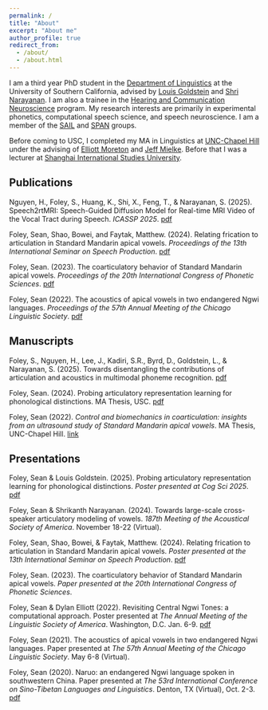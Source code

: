 ```yaml
---
permalink: /
title: "About"
excerpt: "About me"
author_profile: true
redirect_from: 
  - /about/
  - /about.html
---
```


I am a third year PhD student in the [Department of Linguistics](https://dornsife.usc.edu/ling/) at the University of Southern California, advised by [Louis Goldstein](https://sail.usc.edu/~lgoldste/me/) and [Shri Narayanan](https://sail.usc.edu/people/shri.html). I am also a trainee in the [Hearing and Communication Neuroscience](https://sites.usc.edu/hcn/trainees/) program. My research interests are primarily in experimental phonetics, computational speech science, and speech neuroscience. I am a member of the [SAIL](https://sail.usc.edu) and [SPAN](https://sail.usc.edu/span/) groups. 

Before coming to USC, I completed my MA in Linguistics at [UNC-Chapel Hill](https://linguistics.unc.edu/) under the advising of [Elliott Moreton](https://users.castle.unc.edu/~moreton/) and [Jeff Mielke](https://chass.ncsu.edu/people/jimielke/). Before that I was a lecturer at [Shanghai International Studies University](http://en.shisu.edu.cn/). 


## Publications

Nguyen, H., Foley, S., Huang, K., Shi, X., Feng, T., & Narayanan, S. (2025). Speech2rtMRI: Speech-Guided Diffusion Model for Real-time MRI Video of the Vocal Tract during Speech. *ICASSP 2025*. [pdf](https://arxiv.org/pdf/2409.15525) 

Foley, Sean, Shao, Bowei, and Faytak, Matthew. (2024). Relating frication to articulation in Standard Mandarin apical vowels. *Proceedings of the 13th International Seminar on Speech Production*. [pdf](/files/ISSP_2024_full.pdf) 

Foley, Sean. (2023). The coarticulatory behavior of Standard Mandarin apical vowels. *Proceedings of the 20th International Congress of Phonetic Sciences*. [pdf](/files/sean_icphs_2023.pdf)

Foley, Sean (2022). The acoustics of apical vowels in two endangered Ngwi languages. *Proceedings of the 57th Annual Meeting of the Chicago Linguistic Society*. [pdf](/files/cls_57_foley.pdf)

## Manuscripts

Foley, S., Nguyen, H., Lee, J., Kadiri, S.R., Byrd, D., Goldstein, L., & Narayanan, S. (2025). Towards disentangling the contributions of articulation and acoustics in multimodal phoneme recognition. [pdf](https://arxiv.org/pdf/2505.24059?)

Foley, Sean. (2024). Probing articulatory representation learning for phonological
distinctions. MA Thesis, USC. [pdf](/files/foley_screening_sprg24_copy.pdf)

Foley, Sean (2022). *Control and biomechanics in coarticulation: insights from an ultrasound
study of Standard Mandarin apical vowels*. MA Thesis, UNC-Chapel Hill. [link](https://cdr.lib.unc.edu/concern/dissertations/g445cp61m)


## Presentations

Foley, Sean & Louis Goldstein. (2025). Probing articulatory representation learning for phonological distinctions. *Poster presented at Cog Sci 2025*. [pdf](/files/cog_sci_25_poster.pdf)

Foley, Sean & Shrikanth Narayanan. (2024). Towards large-scale cross-speaker articulatory modeling of vowels. *187th Meeting of the Acoustical Society of America*. November 18-22 (Virtual). 

Foley, Sean, Shao, Bowei, & Faytak, Matthew. (2024). Relating frication to articulation in Standard Mandarin apical vowels. *Poster presented at the 13th International Seminar on Speech Production*. [pdf](/files/issp_poster.pdf)

Foley, Sean. (2023). The coarticulatory behavior of Standard Mandarin apical vowels. *Paper presented at the 20th International Congress of Phonetic Sciences*.

Foley, Sean & Dylan Elliott (2022). Revisiting Central Ngwi Tones: a computational approach. Poster presented at *The Annual Meeting of the Linguistic Society of America*. Washington, D.C. Jan. 6-9. [pdf](/files/Revisiting_CN_tones_lsa.pdf)

Foley, Sean (2021). The acoustics of apical vowels in two endangered Ngwi languages. Paper presented at *The 57th Annual Meeting of the Chicago Linguistic Society*. May 6-8 (Virtual).

Foley, Sean (2020). Naruo: an endangered Ngwi language spoken in southwestern China. Paper presented at *The 53rd International Conference on Sino-Tibetan Languages and Linguistics*. Denton, TX (Virtual), Oct. 2-3. [pdf](/files/icstll_53_foley.pdf)

